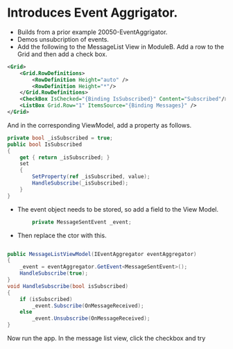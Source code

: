 
# Introduces Event Aggrigator. 
- Builds from a prior example 20050-EventAggrigator.
- Demos unsubcription of events.
- Add the following to the MessageList View in ModuleB. Add a row to the Grid and then add a check box.
```xml
<Grid>
    <Grid.RowDefinitions>
        <RowDefinition Height="auto" />
        <RowDefinition Height="*"/>
    </Grid.RowDefinitions>
    <CheckBox IsChecked="{Binding IsSubscribed}" Content="Subscribed"/>
    <ListBox Grid.Row="1" ItemsSource="{Binding Messages}" />
</Grid>
```

And in the corresponding ViewModel, add a property as follows.

```cs
private bool _isSubscribed = true;
public bool IsSubscribed
{
    get { return _isSubscribed; }
    set 
    { 
        SetProperty(ref _isSubscribed, value);
        HandleSubscribe(_isSubscribed);
    }
}
```

- The event object needs to be stored, so add a field to the View Model.

```cs
        private MessageSentEvent _event;
```

- Then replace the ctor with this.

```cs

public MessageListViewModel(IEventAggregator eventAggregator)
{
    _event = eventAggregator.GetEvent<MessageSentEvent>();
    HandleSubscribe(true);
}
void HandleSubscribe(bool isSubscribed)
{
    if (isSubscribed)
        _event.Subscribe(OnMessageReceived);
    else
        _event.Unsubscribe(OnMessageReceived);
}

```

Now run the app. In the message list view, click the checkbox and try
